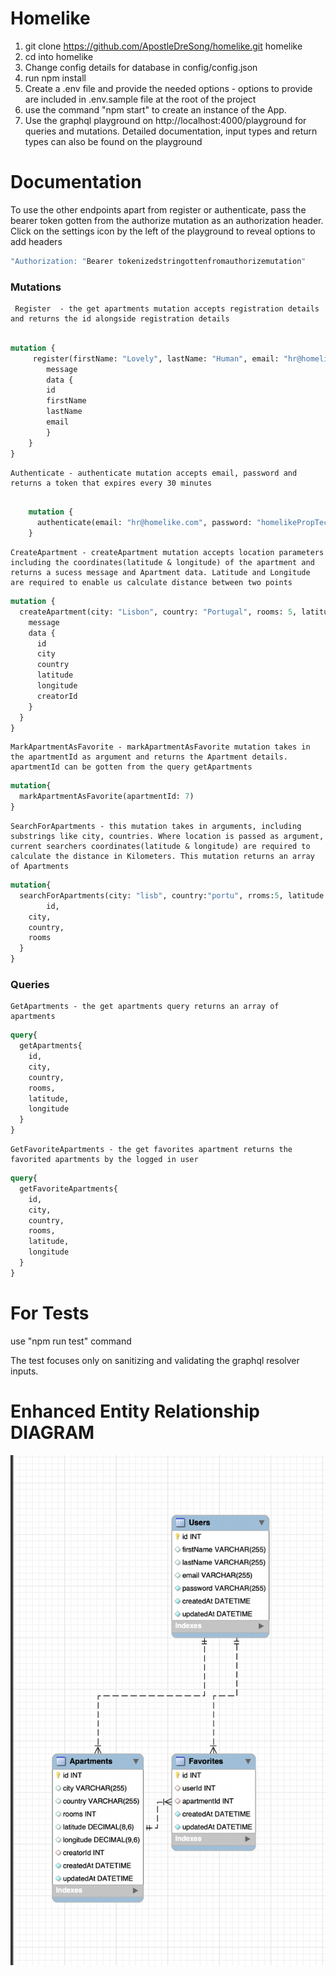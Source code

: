 # Homelike
1. git clone https://github.com/ApostleDreSong/homelike.git homelike
2. cd into homelike
3. Change config details for database in config/config.json
4. run npm install
5. Create a .env file and provide the needed options - options to provide are included in .env.sample file at the root of the project
6. use the command "npm start" to create an instance of the App.
7. Use the graphql playground on http://localhost:4000/playground for queries and mutations. Detailed documentation, input types and return types can also be found on the playground
# Documentation<br />
To use the other endpoints apart from register or authenticate, pass the bearer token gotten from the authorize mutation as an authorization header.
Click on the settings icon by the left of the playground to reveal options to add headers
```graphql endpoint doc
"Authorization: "Bearer tokenizedstringottenfromauthorizemutation"
```
### Mutations
     Register  - the get apartments mutation accepts registration details and returns the id alongside registration details

``` graphql endpoint doc

mutation {
     register(firstName: "Lovely", lastName: "Human", email: "hr@homelike.com", password: "homelikePropTech") {
        message
        data {
        id
        firstName
        lastName
        email
        }
    }
}
```
    Authenticate - authenticate mutation accepts email, password and returns a token that expires every 30 minutes
```graphql endpoint doc

    mutation {
      authenticate(email: "hr@homelike.com", password: "homelikePropTech")
    }
```
    CreateApartment - createApartment mutation accepts location parameters including the coordinates(latitude & longitude) of the apartment and returns a sucess message and Apartment data. Latitude and Longitude are required to enable us calculate distance between two points
```graphql endpoint doc
mutation {
  createApartment(city: "Lisbon", country: "Portugal", rooms: 5, latitude: 6.590507, longitude: 3.362841) {
    message
    data {
      id
      city
      country
      latitude
      longitude
      creatorId
    }
  }
}

```
    MarkApartmentAsFavorite - markApartmentAsFavorite mutation takes in the apartmentId as argument and returns the Apartment details. apartmentId can be gotten from the query getApartments
```graphql endpoint doc
mutation{
  markApartmentAsFavorite(apartmentId: 7)
}
```
    SearchForApartments - this mutation takes in arguments, including substrings like city, countries. Where location is passed as argument, current searchers coordinates(latitude & longitude) are required to calculate the distance in Kilometers. This mutation returns an array of Apartments 
```graphql endpoint doc
mutation{
  searchForApartments(city: "lisb", country:"portu", rroms:5, latitude: 12.084589, longitude: 8.871791, distance: 900){
    	id,
    city,
    country,
    rooms
  }
}

```
### Queries
    GetApartments - the get apartments query returns an array of apartments
```graphql endpoint doc
query{
  getApartments{
    id,
    city,
    country,
    rooms,
    latitude,
    longitude
  }
}
```
    GetFavoriteApartments - the get favorites apartment returns the favorited apartments by the logged in user
```graphql endpoint doc
query{
  getFavoriteApartments{
    id,
    city,
    country,
    rooms,
    latitude,
    longitude
  }
}
```


# For Tests
use "npm run test" command

The test focuses only on sanitizing and validating the graphql resolver inputs.

# Enhanced Entity Relationship DIAGRAM

![EER Diagram](eer/eer-diagram-homelike.png?raw=true)